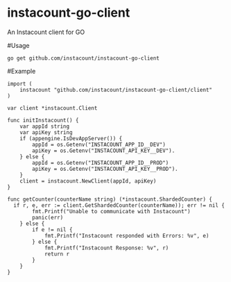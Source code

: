 # instacount-go-client
An Instacount client for GO

#Usage

```go get github.com/instacount/instacount-go-client```

#Example
```
import (
	instacount "github.com/instacount/instacount-go-client/client"
)

var client *instacount.Client

func initInstacount() {
	var appId string
	var apiKey string
	if (appengine.IsDevAppServer()) {
		appId = os.Getenv("INSTACOUNT_APP_ID__DEV")
		apiKey = os.Getenv("INSTACOUNT_API_KEY__DEV").
	} else {
		appId = os.Getenv("INSTACOUNT_APP_ID__PROD")
		apiKey = os.Getenv("INSTACOUNT_API_KEY__PROD").
	}
	client = instacount.NewClient(appId, apiKey)
}

func getCounter(counterName string) (*instacount.ShardedCounter) {
  if r, e, err := client.GetShardedCounter(counterName)); err != nil {
  		fmt.Printf("Unable to communicate with Instacount")
  		panic(err)
  	} else {
  		if e != nil {
  			fmt.Printf("Instacount responded with Errors: %v", e)
  		} else {
  			fmt.Printf("Instacount Response: %v", r)
  			return r
  		}
  	}
}
```
